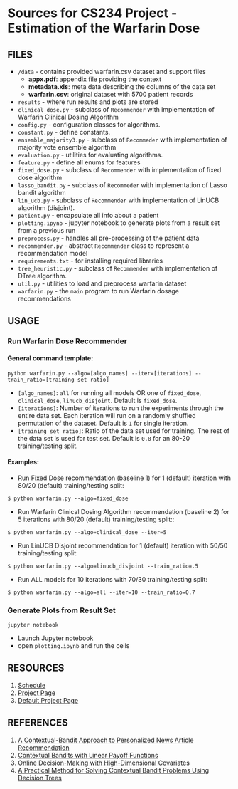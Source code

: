 # Sources for CS234 Project - Estimation of the Warfarin Dose

## FILES

- `/data` - contains provided warfarin.csv dataset and support files
    - **appx.pdf**: appendix file providing the context
    - **metadata.xls**: meta data describing the columns of the data set
    - **warfarin.csv**: original dataset with 5700 patient records
- `results` - where run results and plots are stored
- `clinical_dose.py` - subclass of `Recommender` with implementation of Warfarin Clinical Dosing Algorithm
- `config.py` - configuration classes for algorithms.
- `constant.py` - define constants.
- `ensemble_majority3.py` - subclass of `Recommeder` with implementation of majority vote ensemble algorithm
- `evaluation.py` - utilities for evaluating algorithms.
- `feature.py` - define all enums for features
- `fixed_dose.py` - subclass of `Recommender` with implementation of fixed dose algorithm
- `lasso_bandit.py` - subclass of `Recommeder` with implementation of Lasso bandit algorithm
- `lin_ucb.py` - subclass of `Recommender` with implementation of LinUCB algorithm (disjoint).
- `patient.py` - encapsulate all info about a patient
- `plotting.ipynb` - jupyter notebook to generate plots from a result set from a previous run
- `preprocess.py` - handles all pre-processing of the patient data
- `recommender.py` - abstract `Recommender` class to represent a recommendation model
- `requirements.txt` - for installing required libraries
- `tree_heuristic.py` - subclass of `Recommender` with implementation of DTree algorithm.
- `util.py` - utilities to load and preprocess warfarin dataset
- `warfarin.py` - the `main` program to run Warfarin dosage recommendations

## USAGE
### Run Warfarin Dose Recommender
#### General command template:
```
python warfarin.py --algo=[algo_names] --iter=[iterations] --train_ratio=[training set ratio]
```

- `[algo_names]`: `all` for running all models OR one of `fixed_dose`, `clinical_dose`, `linucb_disjoint`. 
    Default is `fixed_dose`.
- `[iterations]`: Number of iterations to run the experiments through the entire data set. Each iteration will 
    run on a randomly shuffled permutation of the dataset. Default is `1` for single iteration.
- `[training set ratio]`: Ratio of the data set used for training. The rest of the data set is used for test set.
    Default is `0.8` for an 80-20 training/testing split.

#### Examples:
- Run Fixed Dose recommendation (baseline 1) for 1 (default) iteration 
with 80/20 (default) training/testing split:
```
$ python warfarin.py --algo=fixed_dose
```
- Run Warfarin Clinical Dosing Algorithm recommendation (baseline 2) 
for 5 iterations with 80/20 (default) training/testing split::
```
$ python warfarin.py --algo=clinical_dose --iter=5
```
- Run LinUCB Disjoint recommendation for 1 (default) iteration 
with 50/50 training/testing split:
```
$ python warfarin.py --algo=linucb_disjoint --train_ratio=.5
```
- Run ALL models for 10 iterations with 70/30 training/testing split:
```
$ python warfarin.py --algo=all --iter=10 --train_ratio=0.7
```

### Generate Plots from Result Set
```
jupyter notebook
```
- Launch Jupyter notebook
- open `plotting.ipynb` and run the cells


## RESOURCES
  1. [Schedule](https://docs.google.com/document/d/1vIYf-HFQKeuH0-SNvdXx2ylfTErejZMM8p4-wouhuYw/edit?ts=5c69e320)
  2. [Project Page](http://web.stanford.edu/class/cs234/project.html)
  3. [Default Project Page](http://web.stanford.edu/class/cs234/default_project/index.html)

## REFERENCES
  1. [A Contextual-Bandit Approach to Personalized News Article Recommendation](https://arxiv.org/abs/1003.0146)
  2. [Contextual Bandits with Linear Payoff Functions](http://proceedings.mlr.press/v15/chu11a/chu11a.pdf)
  3. [Online Decision-Making with High-Dimensional Covariates](http://web.stanford.edu/~bayati/papers/lassoBandit.pdf)
  4. [A Practical Method for Solving Contextual Bandit Problems Using Decision Trees](https://arxiv.org/pdf/1706.04687.pdf)

